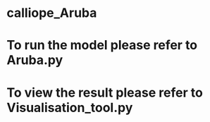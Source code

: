 # calliope_Aruba
# To run the model please refer to Aruba.py
# To view the result please refer to Visualisation_tool.py
